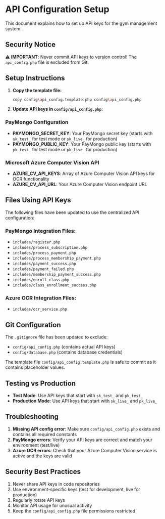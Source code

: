 # API Configuration Setup

This document explains how to set up API keys for the gym management system.

## Security Notice

⚠️ **IMPORTANT**: Never commit API keys to version control! The `api_config.php` file is excluded from Git.

## Setup Instructions

1. **Copy the template file:**
   ```bash
   copy config\api_config.template.php config\api_config.php
   ```

2. **Update API keys in `config/api_config.php`:**

### PayMongo Configuration
- **PAYMONGO_SECRET_KEY**: Your PayMongo secret key (starts with `sk_test_` for test mode or `sk_live_` for production)
- **PAYMONGO_PUBLIC_KEY**: Your PayMongo public key (starts with `pk_test_` for test mode or `pk_live_` for production)

### Microsoft Azure Computer Vision API
- **AZURE_CV_API_KEYS**: Array of Azure Computer Vision API keys for OCR functionality
- **AZURE_CV_API_URL**: Your Azure Computer Vision endpoint URL

## Files Using API Keys

The following files have been updated to use the centralized API configuration:

### PayMongo Integration Files:
- `includes/register.php`
- `includes/process_subscription.php`
- `includes/process_payment.php`
- `includes/process_membership_payment.php`
- `includes/payment_success.php`
- `includes/payment_failed.php`
- `includes/membership_payment_success.php`
- `includes/enroll_class.php`
- `includes/class_enrollment_success.php`

### Azure OCR Integration Files:
- `includes/ocr_service.php`

## Git Configuration

The `.gitignore` file has been updated to exclude:
- `config/api_config.php` (contains actual API keys)
- `config/database.php` (contains database credentials)

The template file `config/api_config.template.php` is safe to commit as it contains placeholder values.

## Testing vs Production

- **Test Mode**: Use API keys that start with `sk_test_` and `pk_test_`
- **Production Mode**: Use API keys that start with `sk_live_` and `pk_live_`

## Troubleshooting

1. **Missing API config error**: Make sure `config/api_config.php` exists and contains all required constants
2. **PayMongo errors**: Verify your API keys are correct and match your environment (test/live)
3. **Azure OCR errors**: Check that your Azure Computer Vision service is active and the keys are valid

## Security Best Practices

1. Never share API keys in code repositories
2. Use environment-specific keys (test for development, live for production)
3. Regularly rotate API keys
4. Monitor API usage for unusual activity
5. Keep the `config/api_config.php` file permissions restricted
